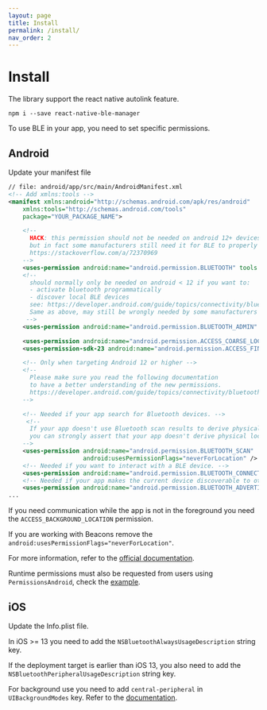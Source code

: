 ```yaml
---
layout: page
title: Install
permalink: /install/
nav_order: 2
---
```


# Install

The library support the react native autolink feature.

```shell
npm i --save react-native-ble-manager
```

To use BLE in your app, you need to set specific permissions.

## Android

Update your manifest file

```xml
// file: android/app/src/main/AndroidManifest.xml
<!-- Add xmlns:tools -->
<manifest xmlns:android="http://schemas.android.com/apk/res/android"
    xmlns:tools="http://schemas.android.com/tools"
    package="YOUR_PACKAGE_NAME">

    <!--
      HACK: this permission should not be needed on android 12+ devices anymore,
      but in fact some manufacturers still need it for BLE to properly work :
      https://stackoverflow.com/a/72370969
    -->
    <uses-permission android:name="android.permission.BLUETOOTH" tools:remove="android:maxSdkVersion" />
    <!--
      should normally only be needed on android < 12 if you want to:
      - activate bluetooth programmatically
      - discover local BLE devices
      see: https://developer.android.com/guide/topics/connectivity/bluetooth/permissions#discover-local-devices.
      Same as above, may still be wrongly needed by some manufacturers on android 12+.
     -->
    <uses-permission android:name="android.permission.BLUETOOTH_ADMIN" tools:remove="android:maxSdkVersion" />

    <uses-permission android:name="android.permission.ACCESS_COARSE_LOCATION" android:maxSdkVersion="28"/>
    <uses-permission-sdk-23 android:name="android.permission.ACCESS_FINE_LOCATION" android:maxSdkVersion="30"/>

    <!-- Only when targeting Android 12 or higher -->
    <!--
      Please make sure you read the following documentation
      to have a better understanding of the new permissions.
      https://developer.android.com/guide/topics/connectivity/bluetooth/permissions#assert-never-for-location
    -->

    <!-- Needed if your app search for Bluetooth devices. -->
     <!--
      If your app doesn't use Bluetooth scan results to derive physical location information,
      you can strongly assert that your app doesn't derive physical location.
    -->
    <uses-permission android:name="android.permission.BLUETOOTH_SCAN"
                     android:usesPermissionFlags="neverForLocation" />
    <!-- Needed if you want to interact with a BLE device. -->
    <uses-permission android:name="android.permission.BLUETOOTH_CONNECT" />
    <!-- Needed if your app makes the current device discoverable to other Bluetooth devices. -->
    <uses-permission android:name="android.permission.BLUETOOTH_ADVERTISE" />
...
```

If you need communication while the app is not in the foreground you need the `ACCESS_BACKGROUND_LOCATION` permission.

If you are working with Beacons remove the `android:usesPermissionFlags="neverForLocation"`.

For more information, refer to the [official documentation](https://developer.android.com/develop/connectivity/bluetooth/bt-permissions).

Runtime permissions must also be requested from users using `PermissionsAndroid`, check the [example](https://github.com/innoveit/react-native-ble-manager/blob/master/example/components/ScanDevicesScreen.tsx).


## iOS

Update the Info.plist file.

In iOS >= 13 you need to add the `NSBluetoothAlwaysUsageDescription` string key.

If the deployment target is earlier than iOS 13, you also need to add the `NSBluetoothPeripheralUsageDescription` string key.

For background use you need to add `central-peripheral` in `UIBackgroundModes` key. Refer to the [documentation](https://developer.apple.com/documentation/xcode/configuring-background-execution-modes/).
